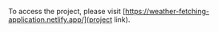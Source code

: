 To access the project, please visit [https://weather-fetching-application.netlify.app/](project link).

